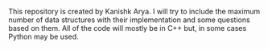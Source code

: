 This repository is created by Kanishk Arya.
I will  try to include the maximum number of data structures with their implementation and some questions based on them. 
All of the code will mostly be in C++ but, in some cases Python may be used.
